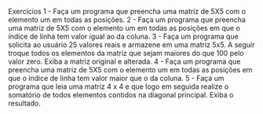 Exercícios 
1 - Faça um programa que preencha uma matriz de 5X5 com o elemento um em todas 
as posições. 
2 - Faça um programa que preencha uma matriz de 5X5 com o elemento um em todas 
as posições em que o índice de linha tem valor igual ao da coluna. 
3 - Faça um programa que solicita ao usuário 25 valores reais e armazene em uma 
matriz 5x5. A seguir troque todos os elementos da matriz que sejam maiores do que 100 
pelo valor zero. Exiba a matriz original e alterada. 
4 - Faça um programa que preencha uma matriz de 5X5 com o elemento um em todas 
as posições em que o índice de linha tem valor maior que o da coluna. 
5 - Faça um programa que leia uma matriz 4 x 4 e que logo em seguida realize o 
somatório de todos elementos contidos na diagonal principal. Exiba o resultado.
